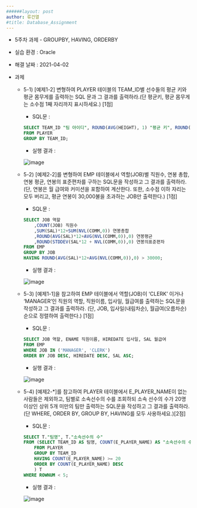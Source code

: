 ```yaml
---
######layout: post
author: 류건열
#title: Database_Assignment
---
```



- 5주차 과제 - GROUPBY, HAVING, ORDERBY
- 실습 환경 : Oracle
- 해결 날짜 : 2021-04-02

- 과제
    - 5-1) [예제1-2] 변형하여 PLAYER 테이블의 TEAM_ID별 선수들의 평균 키와 평균 몸무게를 출력하는 SQL 문과 그 결과를 출력하라.(단 평균키, 평균 몸무게는 소수점 1째 자리까지 표시하세요.) [1점]
        
        - SQL문 :     

        ```sql
        SELECT TEAM_ID "팀 아이디", ROUND(AVG(HEIGHT), 1) "평균 키", ROUND(AVG(WEIGHT), 1) "평균 몸무게"
        FROM PLAYER
        GROUP BY TEAM_ID;
        ```

        - 실행 결과 : 

        ![image](https://user-images.githubusercontent.com/34560965/115106009-43234980-9f9d-11eb-94dd-d347c7218ec2.png)

    - 5-2) [예제2-2]를 변형하여 EMP 테이블에서 역할(JOB)별 직원수, 연봉 총합, 연봉 평균, 연봉의 표준편차를 구하는 SQL문을 작성하고 그 결과를 출력하라. (단, 연봉은 월 급여와 커미션을 포함하여 계산한다. 또한, 소수점 이하 자리는 모두 버리고, 평균 연봉이 30,000불을 초과하는 JOB만 출력한다.) [1점]

        - SQL문 : 

        ```sql
        SELECT JOB 역할
            ,COUNT(JOB) 직원수
            ,SUM(SAL)*12+SUM(NVL(COMM,0)) 연봉총합
            ,ROUND(AVG(SAL)*12+AVG(NVL(COMM,0)),0) 연봉평균
            ,ROUND(STDDEV(SAL*12 + NVL(COMM,0)),0) 연봉의표준편차
        FROM EMP
        GROUP BY JOB
        HAVING ROUND(AVG(SAL)*12+AVG(NVL(COMM,0)),0) > 30000;
        ```

        - 실행 결과 : 

        ![image](https://user-images.githubusercontent.com/34560965/115106024-5209fc00-9f9d-11eb-80e0-a744d4d426ef.png)

    - 5-3) [예제1-1]을 참고하여 EMP 테이블에서 역할(JOB)이 ‘CLERK’ 이거나 ‘MANAGER’인 직원의 역할, 직원이름, 입사일, 월급여를 출력하는 SQL문을 작성하고 그 결과를 출력하라. (단, JOB, 입사일(내림차순), 월급여(오름차순) 순으로 정렬하여 출력한다.) [1점]

        - SQL문 : 

        ```sql
        SELECT JOB 역할, ENAME 직원이름, HIREDATE 입사일, SAL 월급여 
        FROM EMP
        WHERE JOB IN ('MANAGER', 'CLERK')
        ORDER BY JOB DESC, HIREDATE DESC, SAL ASC;
        ```

        - 실행 결과 : 

        ![image](https://user-images.githubusercontent.com/34560965/115106053-8b426c00-9f9d-11eb-8cce-54f0c5a58610.png)

    - 5-4) [예제2-*]를 참고하여 PLAYER 테이블에서 E_PLAYER_NAME이 없는 사람들은 제외하고, 팀별로 소속선수의 수를 조회하되 소속 선수의 수가 20명 이상인 상위 5개 미만의 팀만 출력하는 SQL문을 작성하고 그 결과를 출력하라.(단 WHERE, ORDER BY, GROUP BY, HAVING를 모두 사용하세요.)[2점]

        - SQL문 : 

        ```sql
        SELECT T."팀명", T."소속선수의 수"
        FROM (SELECT TEAM_ID AS 팀명, COUNT(E_PLAYER_NAME) AS "소속선수의 수"
            FROM PLAYER
            GROUP BY TEAM_ID
            HAVING COUNT(E_PLAYER_NAME) >= 20
            ORDER BY COUNT(E_PLAYER_NAME) DESC
            ) T
        WHERE ROWNUM < 5;
        ```

        - 실행 결과 : 

        ![image](https://user-images.githubusercontent.com/34560965/115106066-9dbca580-9f9d-11eb-8a76-8895048650b3.png)